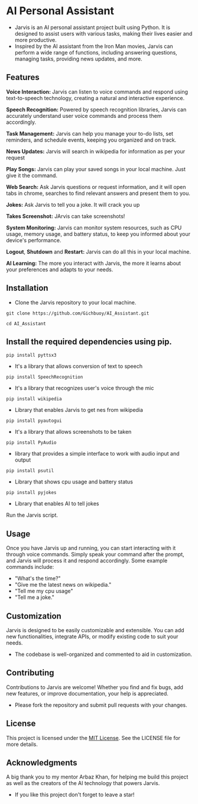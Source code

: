 # AI Personal Assistant
- Jarvis is an AI personal assistant project built using Python. It is designed to assist users with various tasks, making their lives easier and more productive.
- Inspired by the AI assistant from the Iron Man movies, Jarvis can perform a wide range of functions, including answering questions, managing tasks, providing news updates, and more.

## Features
**Voice Interaction:** Jarvis can listen to voice commands and respond using text-to-speech technology, creating a natural and interactive experience.

**Speech Recognition:** Powered by speech recognition libraries, Jarvis can accurately understand user voice commands and process them accordingly.

**Task Management:** Jarvis can help you manage your to-do lists, set reminders, and schedule events, keeping you organized and on track.

**News Updates:** Jarvis will search in wikipedia for information as per your request

**Play Songs:** Jarvis can play your saved songs in your local machine. Just give it the command.

**Web Search:** Ask Jarvis questions or request information, and it will open tabs in chrome, searches to find relevant answers and present them to you.

**Jokes:** Ask Jarvis to tell you a joke. It will crack you up

**Takes Screenshot:** JArvis can take screenshots!

**System Monitoring:** Jarvis can monitor system resources, such as CPU usage, memory usage, and battery status, to keep you informed about your device's performance.

**Logout**, **Shutdown** and **Restart:** Jarvis can do all this in your local machine.

**AI Learning:** The more you interact with Jarvis, the more it learns about your preferences and adapts to your needs.


## Installation
- Clone the Jarvis repository to your local machine.
```
git clone https://github.com/Gichbuoy/AI_Assistant.git
```
```
cd AI_Assistant
```


## Install the required dependencies using pip.
```
pip install pyttsx3
```
- It's a library that allows conversion of text to speech

```
pip install SpeechRecognition
```
- It's a library that recognizes user's voice through the mic

```
pip install wikipedia
```
- Library that enables Jarvis to get nes from wikipedia

```
pip install pyautogui
```
- It's a library that allows screenshots to be taken

```
pip install PyAudio
```
- library that provides a simple interface to work with audio input and output

```
pip install psutil
```
- Library that shows cpu usage and battery status

```
pip install pyjokes
```
- Library that enables AI to tell jokes


Run the Jarvis script.



## Usage
Once you have Jarvis up and running, you can start interacting with it through voice commands. 
Simply speak your command after the prompt, and Jarvis will process it and respond accordingly. Some example commands include:

* "What's the time?"
* "Give me the latest news on wikipedia."
* "Tell me my cpu usage"
* "Tell me a joke."


## Customization
Jarvis is designed to be easily customizable and extensible. You can add new functionalities, integrate APIs, or modify existing code to suit your needs.
- The codebase is well-organized and commented to aid in customization.



## Contributing
Contributions to Jarvis are welcome! Whether you find and fix bugs, add new features, or improve documentation, your help is appreciated.
- Please fork the repository and submit pull requests with your changes.



## License
This project is licensed under the [MIT License](LICENSE). See the LICENSE file for more details.


## Acknowledgments
A big thank you to my mentor Arbaz Khan, for helping me build this project as well as the creators of the AI technology that powers Jarvis.

- If you like this project don't forget to leave a star!